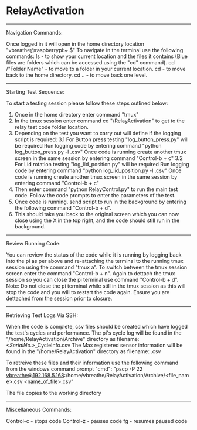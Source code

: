 # RelayActivation
---------------------------------------------------------------------------------------------------------------------------------------------------------------------------------------------------------------------
Navigation Commands:

Once logged in it will open in the home directory location "vbreathe@raspberrypi:~ $"
To navigate in the terminal use the following commands:
ls - to show your current location and the files it contains (Blue files are folders which can be accessed using the "cd" command).
cd /"Folder Name" - to move to a folder in your current location.
cd - to move back to the home directory.
cd .. - to move back one level.

---------------------------------------------------------------------------------------------------------------------------------------------------------------------------------------------------------------------
Starting Test Sequence:

To start a testing session please follow these steps outlined below:
1. Once in the home directory enter command "tmux"
2. In the tmux session enter command cd "/RelayActivation" to get to the relay test code folder location.
3. Depending on the test you want to carry out will define if the logging script is required:
	3.1 	For Button press testing "log_button_press.py" will be required
		Run logging code by entering command "python log_button_press.py -l <filename>.csv"
		Once code is running create another tmux screen in the same session by entering command "Control-b + c"
	3.2	For Lid rotation testing "log_lid_position.py" will be required
		Run logging code by entering command "python log_lid_position.py -l <filename>.csv"
		Once code is running create another tmux screen in the same session by entering command "Control-b + c"
4. Then enter command "python RelayControl.py" to run the main test code. Follow the code prompts to enter the parameters of the test.
5. Once code is running, send script to run in the background by entering the following command "Control-b + d".
6. This should take you back to the original screen which you can now close using the X in the top right, and the code should still run in the background.

---------------------------------------------------------------------------------------------------------------------------------------------------------------------------------------------------------------------
Review Running Code:

You can review the status of the code while it is running by logging back into the pi as per above and re-attaching the terminal to the running tmux session using the command "tmux a".
To switch between the tmux session screen enter the command "Control-b + n".
Again to dettach the tmux session so you can close the pi terminal use command "Control-b + d".
Note: Do not close the pi terminal while still in the tmux session as this will stop the code and you will to restart the code again. Ensure you are dettached from the session prior to closure.

---------------------------------------------------------------------------------------------------------------------------------------------------------------------------------------------------------------------
Retrieving Test Logs Via SSH:

When the code is complete, csv files should be created which have logged the test's cycles and performance.
The pi's cycle log will be found in the "/home/RelayActivation/Archive" directory as filename:
<DD-MM-YY>_<SerialNo.>_<Test rig>_CycleInfo.csv
The Max registered sensor information will be found in the "/home/RelayActivation" directory as filename:
<Your input through the log code>.csv

To retreive these files and their information use the following command from the windows command prompt "cmd":
"pscp -P 22 vbreathe@192.168.5.168:/home/vbreathe/RelayActivation/Archive/<file_name>.csv <name_of_file>.csv"

The file copies to the working directory

---------------------------------------------------------------------------------------------------------------------------------------------------------------------------------------------------------------------
Miscellaneous Commands:

Control-c - stops code
Control-z - pauses code
fg - resumes paused code
